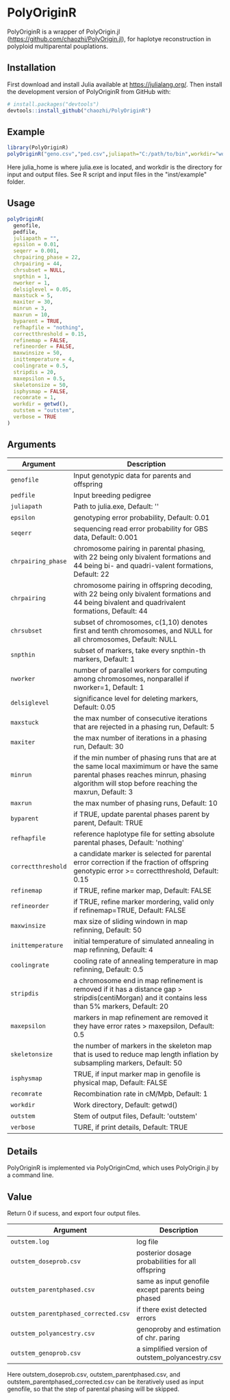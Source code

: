 
# PolyOriginR

<!-- badges: start -->
<!-- badges: end -->

PolyOriginR is a wrapper of PolyOrigin.jl (https://github.com/chaozhi/PolyOrigin.jl), for haplotye reconstruction in polyploid multiparental pouplations. 

## Installation

First download and install Julia available at https://julialang.org/. Then install the development version of PolyOriginR from GitHub with:

``` r
# install.packages("devtools")
devtools::install_github("chaozhi/PolyOriginR")
```

## Example

``` r
library(PolyOriginR)
polyOriginR("geno.csv","ped.csv",juliapath="C:/path/to/bin",workdir="workdir")
```
Here julia_home is where julia.exe is located, and workdir is the directory for input and output files. See R script and input files in the "inst/example" folder. 


## Usage

```r
polyOriginR(
  genofile,
  pedfile,
  juliapath = "",
  epsilon = 0.01,
  seqerr = 0.001,
  chrpairing_phase = 22,
  chrpairing = 44,
  chrsubset = NULL,
  snpthin = 1,
  nworker = 1,
  delsiglevel = 0.05,
  maxstuck = 5,
  maxiter = 30,
  minrun = 3,
  maxrun = 10,
  byparent = TRUE,
  refhapfile = "nothing",
  correctthreshold = 0.15,
  refinemap = FALSE,
  refineorder = FALSE,
  maxwinsize = 50,
  inittemperature = 4,
  coolingrate = 0.5,
  stripdis = 20,
  maxepsilon = 0.5,
  skeletonsize = 50,
  isphysmap = FALSE,
  recomrate = 1,
  workdir = getwd(),
  outstem = "outstem",
  verbose = TRUE
)
```


## Arguments

Argument      |Description
------------- |----------------
```genofile```     |     Input genotypic data for parents and offspring
```pedfile```     |     Input breeding pedigree
```juliapath```     |     Path to julia.exe, Default: ''
```epsilon```     |     genotyping error probability, Default: 0.01
```seqerr```     |     sequencing read error probability for GBS data, Default: 0.001
```chrpairing_phase```     |     chromosome pairing in parental phasing, with 22 being only bivalent formations and 44 being bi- and quadri-valent formations, Default: 22
```chrpairing```     |     chromosome pairing in offspring decoding, with 22 being only bivalent formations and 44 being bivalent and quadrivalent formations, Default: 44
```chrsubset```     |     subset of chromosomes, c(1,10) denotes first and tenth chromosomes, and NULL for all chromosomes, Default: NULL
```snpthin```     |     subset of markers, take every snpthin-th markers, Default: 1
```nworker```     |     number of parallel workers for computing among chromosomes, nonparallel if nworker=1, Default: 1
```delsiglevel```     |     significance level for deleting markers, Default: 0.05
```maxstuck```     |     the max number of consecutive iterations that are rejected in a phasing run, Default: 5
```maxiter```     |     the max number of iterations in a phasing run, Default: 30
```minrun```     |     if the min number of phasing runs that are at the same local maximimum or have the same parental phases reaches minrun, phasing algorithm will stop before reaching the maxrun, Default: 3
```maxrun```     |     the max number of phasing runs, Default: 10
```byparent```     |     if TRUE, update parental phases parent by parent, Default: TRUE
```refhapfile```     |     reference haplotype file for setting absolute parental phases, Default: 'nothing'
```correctthreshold```     |     a candidate marker is selected for parental error correction if the fraction of offspring genotypic error >= correctthreshold, Default: 0.15
```refinemap```     |     if TRUE, refine marker map, Default: FALSE
```refineorder```     |     if TRUE, refine marker mordering, valid only if refinemap=TRUE, Default: FALSE
```maxwinsize```     |     max size of sliding windown in map refinning, Default: 50
```inittemperature```     |     initial temperature of simulated annealing in map refinning, Default: 4
```coolingrate```     |     cooling rate of annealing temperature in map refinning, Default: 0.5
```stripdis```     |     a chromosome end in map refinement is removed if it has a distance gap > stripdis(centiMorgan) and it contains less than 5% markers, Default: 20
```maxepsilon```     |     markers in map refinement are removed it they have error rates > maxepsilon, Default: 0.5
```skeletonsize```     |     the number of markers in the skeleton map that is used to reduce map length inflation by subsampling markers, Default: 50
```isphysmap```     |     TRUE, if input marker map in genofile is physical map, Default: FALSE
```recomrate```     |     Recombination rate in cM/Mpb, Default: 1
```workdir```     |     Work directory, Default: getwd()
```outstem```     |     Stem of output files, Default: 'outstem'
```verbose```     |     TURE, if print details, Default: TRUE

## Details


 PolyOriginR is implemented via PolyOriginCmd, which uses PolyOrigin.jl by a command line.


## Value


 Return 0 if sucess, and export four output files.
 
 Argument      |Description
------------- |----------------
```outstem.log```     |  log file
```outstem_doseprob.csv```     |  posterior dosage probabilities for all offspring
```outstem_parentphased.csv```     |  same as input genofile except parents being phased
```outstem_parentphased_corrected.csv```     |  if there exist detected errors
```outstem_polyancestry.csv```     |  genoproby and estimation of chr. paring 
```outstem_genoprob.csv```     |  a simplified version of outstem_polyancestry.csv

Here outstem_doseprob.csv, outstem_parentphased.csv, and outstem_parentphased_corrected.csv can be iteratively used as input genofile, so that the step of parental phasing will be skipped. 


